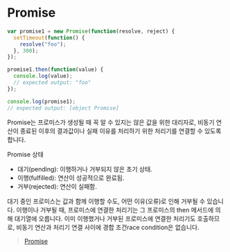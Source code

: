 # Promise

```javascript
var promise1 = new Promise(function(resolve, reject) {
  setTimeout(function() {
    resolve("foo");
  }, 300);
});

promise1.then(function(value) {
  console.log(value);
  // expected output: "foo"
});

console.log(promise1);
// expected output: [object Promise]
```

Promise는 프로미스가 생성될 때 꼭 알 수 있지는 않은 값을 위한 대리자로, 비동기 연산이 종료된 이후의 결과값이나 실패 이유를 처리하기 위한 처리기를 연결할 수 있도록 합니다.

Promise 상태

- 대기(pending): 이행하거나 거부되지 않은 초기 상태.
- 이행(fulfilled): 연산이 성공적으로 완료됨.
- 거부(rejected): 연산이 실패함.

대기 중인 프로미스는 값과 함께 이행할 수도, 어떤 이유(오류)로 인해 거부될 수 있습니다. 이행이나 거부될 때, 프로미스에 연결한 처리기는 그 프로미스의 then 메서드에 의해 대기열에 오릅니다. 이미 이행했거나 거부된 프로미스에 연결한 처리기도 호출하므로, 비동기 연산과 처리기 연결 사이에 경합 조건race condition은 없습니다.

> [Promise](https://developer.mozilla.org/ko/docs/Web/JavaScript/Reference/Global_Objects/Promise)
